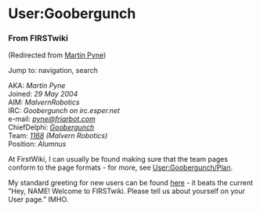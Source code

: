 # User:Goobergunch

### From FIRSTwiki

(Redirected from [Martin Pyne](/index.php?title=Martin_Pyne&redirect=no
"Martin Pyne" ))

Jump to: navigation, search

AKA: _Martin Pyne_  
Joined: _29 May 2004_  
AIM: _MalvernRobotics_  
IRC: _Goobergunch on irc.esper.net_  
e-mail: _[pyne@friarbot.com](mailto:pyne@friarbot.com
"mailto:pyne@friarbot.com" )_  
ChiefDelphi:
_[Goobergunch](http://www.chiefdelphi.com/forums/member.php?userid=6936
"http://www.chiefdelphi.com/forums/member.php?userid=6936" )_  
Team: _[1168](/index.php/1168 "1168" )_ _(Malvern Robotics)_  
Position: _Alumnus_

At FirstWiki, I can usually be found making sure that the team pages conform
to the page formats - for more, see
[User:Goobergunch/Plan](/index.php/User:Goobergunch/Plan
"User:Goobergunch/Plan" ).

My standard greeting for new users can be found
[here](/index.php/User:Goobergunch/Greeting "User:Goobergunch/Greeting" ) \-
it beats the current "Hey, NAME! Welcome to FIRSTwiki. Please tell us about
yourself on your User page." IMHO.

